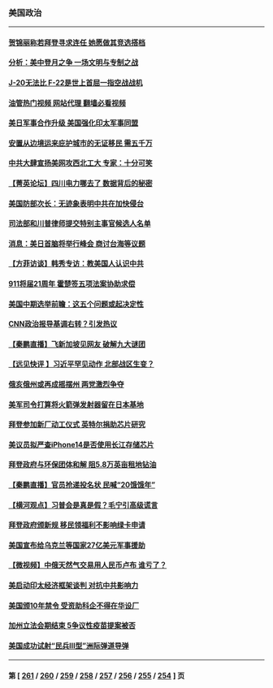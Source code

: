 ### 美国政治
---
#### [贺锦丽称若拜登寻求连任 她愿做其竞选搭档](../../pages/ncid1078159/n13822648.md?09120445) 
#### [分析：美中登月之争 一场文明与专制之战](../../pages/ncid1078159/n13819724.md?09120445) 
#### [J-20无法比 F-22是世上首屈一指空战战机](../../pages/ncid1078159/n13819734.md?09120445) 
#### [油管热门视频 网站代理 翻墙必看视频](http://209.222.30.114:81/youtube.html?09120445)
#### [美日军事合作升级 美国强化印太军事同盟](../../pages/ncid1078159/n13822055.md?09120445) 
#### [安置从边境运来庇护城市的无证移民 需五千万](../../pages/ncid1078159/n13821982.md?09120445) 
#### [中共大肆宣扬美网攻西北工大 专家：十分可笑](../../pages/ncid1078159/n13821918.md?09120445) 
#### [【菁英论坛】四川电力哪去了 数据背后的秘密](../../pages/ncid1078159/n13821958.md?09120445) 
#### [美国防部次长：无迹象表明中共在加快侵台](../../pages/ncid1078159/n13821926.md?09120445) 
#### [司法部和川普律师提交特别主事官候选人名单](../../pages/ncid1078159/n13821807.md?09120445) 
#### [消息：美日首脑将举行峰会 商讨台海等议题](../../pages/ncid1078159/n13821913.md?09120445) 
#### [【方菲访谈】韩秀专访：教美国人认识中共](../../pages/ncid1078159/n13821310.md?09120445) 
#### [911将届21周年 霍楚签五项法案协助求偿](../../pages/ncid1078159/n13821354.md?09120445) 
#### [美国中期选举前瞻：这五个问题或起决定性](../../pages/ncid1078159/n13821242.md?09120445) 
#### [CNN政治报导基调右转？引发热议](../../pages/ncid1078159/n13821055.md?09120445) 
#### [【秦鹏直播】飞新加坡见网友 破解九大谜团](../../pages/ncid1078159/n13821120.md?09120445) 
#### [【远见快评 】习近平罕见动作 北部战区生变？](../../pages/ncid1078159/n13821233.md?09120445) 
#### [俄亥俄州或再成摇摆州 两党激烈争夺](../../pages/ncid1078159/n13821136.md?09120445) 
#### [美军司令打算将火箭弹发射器留在日本基地](../../pages/ncid1078159/n13821015.md?09120445) 
#### [拜登参加新厂动工仪式 英特尔捐助芯片研究](../../pages/ncid1078159/n13821014.md?09120445) 
#### [美议员拟严查iPhone14是否使用长江存储芯片](../../pages/ncid1078159/n13821071.md?09120445) 
#### [拜登政府与环保团体和解 阻5.8万英亩租地钻油](../../pages/ncid1078159/n13820362.md?09120445) 
#### [【秦鹏直播】官员抢递投名状 民喊“20饿饿年”](../../pages/ncid1078159/n13820314.md?09120445) 
#### [【横河观点】习普会是真是假？毛宁引高级谎言](../../pages/ncid1078159/n13820353.md?09120445) 
#### [拜登政府颁新规 移民领福利不影响绿卡申请](../../pages/ncid1078159/n13820304.md?09120445) 
#### [美国宣布给乌克兰等国家27亿美元军事援助](../../pages/ncid1078159/n13820237.md?09120445) 
#### [【微视频】中俄天然气交易用人民币卢布 谁亏了？](../../pages/ncid1078159/n13820199.md?09120445) 
#### [美启动印太经济框架谈判 对抗中共影响力](../../pages/ncid1078159/n13819753.md?09120445) 
#### [美国颁10年禁令 受资助科企不得在华设厂](../../pages/ncid1078159/n13819710.md?09120445) 
#### [加州立法会期结束 5争议性疫苗提案被否](../../pages/ncid1078159/n13819743.md?09120445) 
#### [美国成功试射“民兵III型”洲际弹道导弹](../../pages/ncid1078159/n13819596.md?09120445) 

---
#### 第 [ [261](./261.md?09120445) / [260](./260.md?09120445) / [259](./259.md?09120445) / [258](./258.md?09120445) / [257](./257.md?09120445) / [256](./256.md?09120445) / [255](./255.md?09120445) / [254](./254.md?09120445) ] 页
